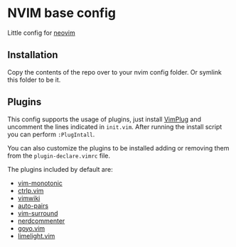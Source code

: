 # NVIM base config

Little config for [neovim](https://neovim.io)

## Installation

Copy the contents of the repo over to your nvim config folder. Or symlink this
folder to be it.

## Plugins

This config supports the usage of plugins, just install
[VimPlug](https://github.com/junegunn/vim-plug) and
uncomment the lines indicated in `init.vim`. After running the install script
you can perform `:PlugIntall`. 

You can also customize the plugins to be installed adding or removing them from
the `plugin-declare.vimrc` file.

The plugins included by default are:

* [vim-monotonic](https://github.com/treycucco/vim-monotonic)
* [ctrlp.vim](https://github.com/kien/ctrlp.vim)
* [vimwiki](https://github.com/vimwiki/vimwiki)
* [auto-pairs](https://github.com/jiangmiao/auto-pairs)
* [vim-surround](https://github.com/tpope/vim-surround)
* [nerdcommenter](https://github.com/preservim/nerdcommenter)
* [goyo.vim](https://github.com/junegunn/goyo.vim)
* [limelight.vim](https://github.com/junegunn/limelight.vim)
